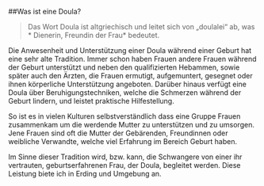 ##Was ist eine Doula?

> Das Wort Doula ist altgriechisch und leitet sich von „doulalei“ ab, was *
> Dienerin, Freundin der Frau* bedeutet.

Die Anwesenheit und Unterstützung einer Doula während einer Geburt hat eine sehr alte Tradition. Immer schon haben Frauen andere Frauen während der Geburt unterstützt und neben den qualifizierten Hebammen, sowie später auch den Ärzten, die Frauen ermutigt, aufgemuntert, gesegnet oder ihnen körperliche Unterstützung angeboten. Darüber hinaus verfügt eine Doula über Beruhigungstechniken, welche die Schmerzen während der Geburt lindern, und leistet praktische Hilfestellung.

So ist es in vielen Kulturen selbstverständlich dass eine Gruppe Frauen zusammenkam um die werdende Mutter zu unterstützen und zu umsorgen. Jene Frauen sind oft die Mutter der Gebärenden, Freundinnen oder weibliche Verwandte, welche viel Erfahrung im Bereich Geburt haben.

Im Sinne dieser Tradition wird, bzw. kann, die Schwangere von einer ihr vertrauten, geburtserfahrenen Frau, der Doula, begleitet werden. Diese Leistung biete ich in Erding und Umgebung an.
